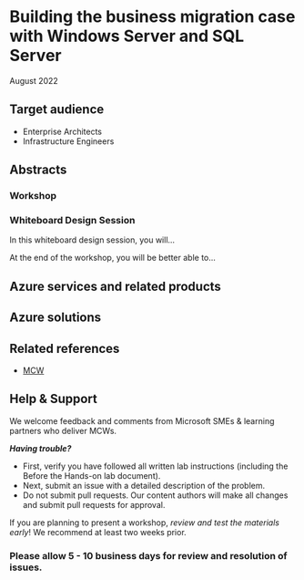 # Building the business migration case with Windows Server and SQL Server



August 2022

## Target audience

- Enterprise Architects
- Infrastructure Engineers

## Abstracts

### Workshop

### Whiteboard Design Session

In this whiteboard design session, you will...

At the end of the workshop, you will be better able to...

## Azure services and related products

## Azure solutions

## Related references
- [MCW](https://github.com/Microsoft/MCW)

## Help & Support

We welcome feedback and comments from Microsoft SMEs & learning partners who deliver MCWs.  

***Having trouble?***
- First, verify you have followed all written lab instructions (including the Before the Hands-on lab document).
- Next, submit an issue with a detailed description of the problem.
- Do not submit pull requests. Our content authors will make all changes and submit pull requests for approval.

If you are planning to present a workshop, *review and test the materials early*! We recommend at least two weeks prior.

### Please allow 5 - 10 business days for review and resolution of issues.
